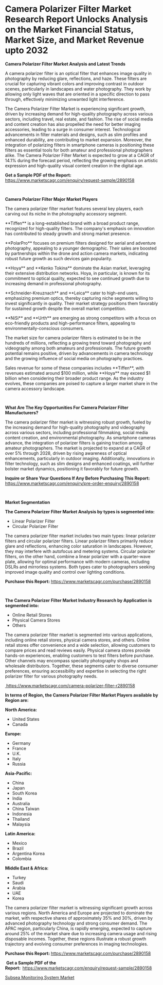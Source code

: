 <p><h1>Camera Polarizer Filter Market Research Report Unlocks Analysis on the Market Financial Status, Market Size, and Market Revenue upto 2032</h1></p><p><strong>Camera Polarizer Filter Market Analysis and Latest Trends</strong></p>
<p><p>A camera polarizer filter is an optical filter that enhances image quality in photography by reducing glare, reflections, and haze. These filters are crucial for capturing vibrant colors and improving contrast in outdoor scenes, particularly in landscapes and water photography. They work by allowing only light waves that are oriented in a specific direction to pass through, effectively minimizing unwanted light interference.</p><p>The Camera Polarizer Filter Market is experiencing significant growth, driven by increasing demand for high-quality photography across various sectors, including travel, real estate, and fashion. The rise of social media and content creation has also propelled the need for better imaging accessories, leading to a surge in consumer interest. Technological advancements in filter materials and designs, such as slim profiles and enhanced durability, are contributing to market expansion. Moreover, the integration of polarizing filters in smartphone cameras is positioning these filters as essential tools for both amateur and professional photographers alike. The Camera Polarizer Filter Market is expected to grow at a CAGR of 14.1% during the forecast period, reflecting the growing emphasis on artistic expression and high-quality visual content creation in the digital age.</p></p>
<p><strong>Get a Sample PDF of the Report:&nbsp;</strong> <a href="https://www.marketscagr.com/enquiry/request-sample/2890158?utm_campaign=1879&utm_medium=2&utm_source=Github&utm_content=ia&utm_term=14032025&utm_id=camera-polarizer-filter">https://www.marketscagr.com/enquiry/request-sample/2890158</a></p>
<p>&nbsp;</p>
<p><strong>Camera Polarizer Filter Major Market Players</strong></p>
<p><p>The camera polarizer filter market features several key players, each carving out its niche in the photography accessory segment. </p><p>**Tiffen** is a long-established brand with a broad product range, recognized for high-quality filters. The company's emphasis on innovation has contributed to steady growth and strong market presence. </p><p>**PolarPro** focuses on premium filters designed for aerial and adventure photography, appealing to a younger demographic. Their sales are boosted by partnerships within the drone and action camera markets, indicating robust future growth as such devices gain popularity.</p><p>**Hoya** and **Kenko Tokina** dominate the Asian market, leveraging their extensive distribution networks. Hoya, in particular, is known for its commitment to optical quality, expected to see continued growth due to increasing demand in professional photography.</p><p>**Schneider-Kreuznach** and **Leica** cater to high-end users, emphasizing premium optics, thereby capturing niche segments willing to invest significantly in quality. Their market strategy positions them favorably for sustained growth despite the overall market competition.</p><p>**NiSi** and **Urth** are emerging as strong competitors with a focus on eco-friendly products and high-performance filters, appealing to environmentally-conscious consumers.</p><p>The market size for camera polarizer filters is estimated to be in the hundreds of millions, reflecting a growing trend toward photography and videography among both amateurs and professionals. The future growth potential remains positive, driven by advancements in camera technology and the growing influence of social media on photography practices.</p><p>Sales revenue for some of these companies includes **Tiffen**, with revenues estimated around $100 million, while **Hoya** may exceed $1 billion when considering their broader product range. As the industry evolves, these companies are poised to capture a larger market share in the camera accessory landscape.</p></p>
<p>&nbsp;</p>
<p><strong>What Are The Key Opportunities For Camera Polarizer Filter Manufacturers?</strong></p>
<p><p>The camera polarizer filter market is witnessing robust growth, fueled by the increasing demand for high-quality photography and videography across various sectors, including professional filmmaking, social media content creation, and environmental photography. As smartphone cameras advance, the integration of polarizer filters is gaining traction among amateur photographers. The market is projected to expand at a CAGR of over 5% through 2028, driven by rising awareness of optical enhancements, particularly in outdoor imaging. Additionally, innovations in filter technology, such as slim designs and enhanced coatings, will further bolster market dynamics, positioning it favorably for future growth.</p></p>
<p><strong>Inquire or Share Your Questions If Any Before Purchasing This Report:</strong> <a href="https://www.marketscagr.com/enquiry/pre-order-enquiry/2890158?utm_campaign=1879&utm_medium=2&utm_source=Github&utm_content=ia&utm_term=14032025&utm_id=camera-polarizer-filter">https://www.marketscagr.com/enquiry/pre-order-enquiry/2890158</a></p>
<p>&nbsp;</p>
<p><strong>Market Segmentation</strong></p>
<p><strong>The Camera Polarizer Filter Market Analysis by types is segmented into:</strong></p>
<p><ul><li>Linear Polarizer Filter</li><li>Circular Polarizer Filter</li></ul></p>
<p><p>The camera polarizer filter market includes two main types: linear polarizer filters and circular polarizer filters. Linear polarizer filters primarily reduce glare and reflections, enhancing color saturation in landscapes. However, they may interfere with autofocus and metering systems. Circular polarizer filters, on the other hand, combine a linear polarizer with a quarter-wave plate, allowing for optimal performance with modern cameras, including DSLRs and mirrorless systems. Both types cater to photographers seeking improved image quality and control over lighting conditions.</p></p>
<p><strong>Purchase this Report:&nbsp;</strong><a href="https://www.marketscagr.com/purchase/2890158?utm_campaign=1879&utm_medium=2&utm_source=Github&utm_content=ia&utm_term=14032025&utm_id=camera-polarizer-filter">https://www.marketscagr.com/purchase/2890158</a></p>
<p>&nbsp;</p>
<p><strong>The Camera Polarizer Filter Market Industry Research by Application is segmented into:</strong></p>
<p><ul><li>Online Retail Stores</li><li>Physical Camera Stores</li><li>Others</li></ul></p>
<p><p>The camera polarizer filter market is segmented into various applications, including online retail stores, physical camera stores, and others. Online retail stores offer convenience and a wide selection, allowing customers to compare prices and read reviews easily. Physical camera stores provide hands-on experiences, enabling customers to test filters before purchase. Other channels may encompass specialty photography shops and wholesale distributors. Together, these segments cater to diverse consumer preferences, ensuring accessibility and expertise in selecting the right polarizer filter for various photography needs.</p></p>
<p><a href="https://www.marketscagr.com/camera-polarizer-filter-r2890158?utm_campaign=1879&utm_medium=2&utm_source=Github&utm_content=ia&utm_term=14032025&utm_id=camera-polarizer-filter">&nbsp;https://www.marketscagr.com/camera-polarizer-filter-r2890158</a></p>
<p><strong>In terms of Region, the Camera Polarizer Filter Market Players available by Region are:</strong></p>
<p>
    <p> <strong> North America: </strong>
        <ul>
            <li>United States</li>
            <li>Canada</li>
        </ul>
        </p> 
    <p> <strong> Europe: </strong>
        <ul>
            <li>Germany</li>
            <li>France</li>
            <li>U.K.</li>
            <li>Italy</li>
            <li>Russia</li>
        </ul>
        </p> 
    <p> <strong> Asia-Pacific: </strong>
        <ul>
            <li>China</li>
            <li>Japan</li>
            <li>South Korea</li>
            <li>India</li>
            <li>Australia</li>
            <li>China Taiwan</li>
            <li>Indonesia</li>
            <li>Thailand</li>
            <li>Malaysia</li>
        </ul>
        </p> 
    <p> <strong> Latin America: </strong>
        <ul>
            <li>Mexico</li>
            <li>Brazil</li>
            <li>Argentina Korea</li>
            <li>Colombia</li>
        </ul>
        </p> 
    <p> <strong> Middle East & Africa: </strong>
        <ul>
            <li>Turkey</li>
            <li>Saudi</li>
            <li>Arabia</li>
            <li>UAE</li>
            <li>Korea</li>
        </ul>
    </p>
    </p>
<p><p>The camera polarizer filter market is witnessing significant growth across various regions. North America and Europe are projected to dominate the market, with respective shares of approximately 35% and 30%, driven by advanced photography technology and strong consumer demand. The APAC region, particularly China, is rapidly emerging, expected to capture around 25% of the market share due to increasing camera usage and rising disposable incomes. Together, these regions illustrate a robust growth trajectory and evolving consumer preferences in imaging technologies.</p></p>
<p><strong>Purchase this Report: </strong><a href="https://www.marketscagr.com/purchase/2890158?utm_campaign=1879&utm_medium=2&utm_source=Github&utm_content=ia&utm_term=14032025&utm_id=camera-polarizer-filter">https://www.marketscagr.com/purchase/2890158</a></p>
<p>&nbsp;<strong>Get a Sample PDF of the Report:&nbsp;&nbsp;</strong><a href="https://www.marketscagr.com/enquiry/request-sample/2890158?utm_campaign=1879&utm_medium=2&utm_source=Github&utm_content=ia&utm_term=14032025&utm_id=camera-polarizer-filter">https://www.marketscagr.com/enquiry/request-sample/2890158</a></p>
<p><strong></strong></p>
<p><p><a href="https://github.com/FassouRP/Market-Research-Report-List-7/blob/main/subsea-monitoring-system-market.md?utm_campaign=1879&utm_medium=2&utm_source=Github&utm_content=ia&utm_term=14032025&utm_id=camera-polarizer-filter">Subsea Monitoring System Market</a></p></p>